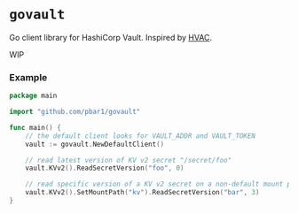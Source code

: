 # `govault`

Go client library for HashiCorp Vault. Inspired by [HVAC](https://python-hvac.org/).

WIP

### Example

```go
package main

import "github.com/pbar1/govault"

func main() {
	// the default client looks for VAULT_ADDR and VAULT_TOKEN
	vault := govault.NewDefaultClient()

	// read latest version of KV v2 secret "/secret/foo"
	vault.KVv2().ReadSecretVersion("foo", 0)

	// read specific version of a KV v2 secret on a non-default mount path, ie "/kv/bar"
	vault.KVv2().SetMountPath("kv").ReadSecretVersion("bar", 3)
}
```

